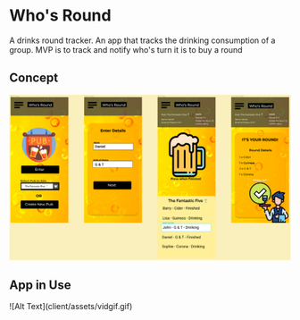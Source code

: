 <h1 id='Title'>Who's Round</h1>

A drinks round tracker. An app that tracks the drinking consumption of a group. MVP is to track and notify who's turn it is to buy a round

<h2 id='wireframes'>Concept</h2>

![responsive-page](client/assets/wireframes.PNG)

<h2 id='app'>App in Use</h2>
![Alt Text](client/assets/vidgif.gif)